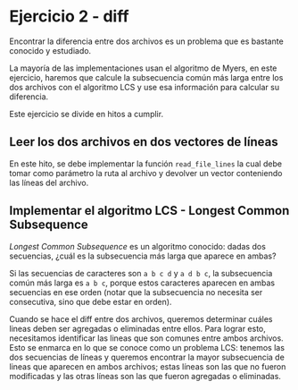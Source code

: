 # Ejercicio 2 - diff

Encontrar la diferencia entre dos archivos es un problema que es
bastante conocido y estudiado.

La mayoría de las implementaciones usan el algoritmo de Myers, en este
ejercicio, haremos que calcule la subsecuencia común más larga entre
los dos archivos con el algoritmo LCS y use esa información para
calcular su diferencia.

Este ejercicio se divide en hitos a cumplir.

## Leer los dos archivos en dos vectores de líneas

En este hito, se debe implementar la función `read_file_lines` la cual
debe tomar como parámetro la ruta al archivo y devolver un vector
conteniendo las líneas del archivo.

## Implementar el algoritmo LCS - Longest Common Subsequence

*Longest Common Subsequence* es un algoritmo conocido: dadas dos
secuencias, ¿cuál es la subsecuencia más larga que aparece en ambas?

Si las secuencias de caracteres son `a b c d` y `a d b c`, la subsecuencia
común más larga es `a b c`, porque estos caracteres aparecen en ambas
secuencias en ese orden (notar que la subsecuencia no necesita ser
consecutiva, sino que debe estar en orden).

Cuando se hace el diff entre dos archivos, queremos determinar cuáles
lineas deben ser agregadas o eliminadas entre ellos. Para lograr esto,
necesitamos identificar las lineas que son comunes entre ambos
archivos. Esto se enmarca en lo que se conoce como un problema LCS:
tenemos las dos secuencias de líneas y queremos encontrar la mayor
subsecuencia de lineas que aparecen en ambos archivos; estas líneas son
las que no fueron modificadas y las otras líneas son las que fueron
agregadas o eliminadas.
